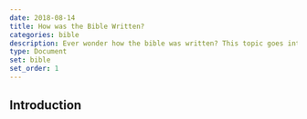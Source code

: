 ```yaml
---
date: 2018-08-14
title: How was the Bible Written?
categories: bible
description: Ever wonder how the bible was written? This topic goes into the history behind the scriptures.
type: Document
set: bible
set_order: 1
---
```


## Introduction
